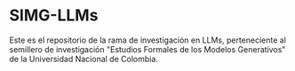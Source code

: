 # SIMG-LLMs
Este es el repositorio de la rama de investigación en LLMs, perteneciente al semillero de investigación "Estudios Formales de los Modelos Generativos" de la Universidad Nacional de Colombia.
